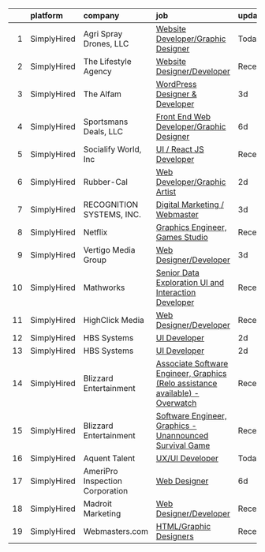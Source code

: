 

|    | platform    | company                         | job                                                                                                                                                                                         | update_time   | location            |
|---:|:------------|:--------------------------------|:--------------------------------------------------------------------------------------------------------------------------------------------------------------------------------------------|:--------------|:--------------------|
|  1 | SimplyHired | Agri Spray Drones, LLC          | [Website Developer/Graphic Designer](https://www.simplyhired.com/job/dHc3rpour1glzEyz9GMrDyu4hKt_lQmBHJ1qAjWxYl4hmrDL0H4ucQ?q=graphic+developer)                                            | Today         | Boonville, MO       |
|  2 | SimplyHired | The Lifestyle Agency            | [Website Designer/Developer](https://www.simplyhired.com/job/Oz9P_I4rc22rl6cY7cWdybm6tNkU9Dcdigq2iG4Ml4gfey0j2Prbsw?q=graphic+developer)                                                    | Recently      | Remote              |
|  3 | SimplyHired | The Alfam                       | [WordPress Designer & Developer](https://www.simplyhired.com/job/x18XXy9BYO-SvGtkvf8qnNvjru9EgOTGxI1SDkcs2EQVA45L8UskRw?q=graphic+developer)                                                | 3d            | Remote              |
|  4 | SimplyHired | Sportsmans Deals, LLC           | [Front End Web Developer/Graphic Designer](https://www.simplyhired.com/job/Yacw_f-axnWOppyzm9au65onD_CEEecrvXedaybyEaUC_4lvrPvtTw?q=graphic+developer)                                      | 6d            | Mechanicsburg, PA   |
|  5 | SimplyHired | Socialify World, Inc            | [UI / React JS Developer](https://www.simplyhired.com/job/nVOskS2t1xZHdo0tOWzXYRLJ7IGEpviq625bLsHeHCTCe1gDVA07UA?q=graphic+developer)                                                       | Recently      | San Francisco, CA   |
|  6 | SimplyHired | Rubber-Cal                      | [Web Developer/Graphic Artist](https://www.simplyhired.com/job/DGSOjYJaONkjCBUgsvKNSIq02gFZWwP5GR3hiW8HMPKHfQwRXrMgGA?q=graphic+developer)                                                  | 2d            | Fountain Valley, CA |
|  7 | SimplyHired | RECOGNITION SYSTEMS, INC.       | [Digital Marketing / Webmaster](https://www.simplyhired.com/job/BCaVM6HrOeIH3QSCIf7okvWEOKNb-k-cPRjlbeKkP90IARURhHJlPw?q=graphic+developer)                                                 | 3d            | Port Washington, NY |
|  8 | SimplyHired | Netflix                         | [Graphics Engineer, Games Studio](https://www.simplyhired.com/job/R99sop4w15-z4eNYOl5e1cwgJA1OrxTWdlftBWBNpw8hEG9Vmc1eyw?q=graphic+developer)                                               | Recently      | Los Angeles, CA     |
|  9 | SimplyHired | Vertigo Media Group             | [Web Designer/Developer](https://www.simplyhired.com/job/teZjim6k4bbVAmTXJYMEqubpOsHkB0nufAg1-X1pDqeihPOMoDwMMA?q=graphic+developer)                                                        | 3d            | Bohemia, NY         |
| 10 | SimplyHired | Mathworks                       | [Senior Data Exploration UI and Interaction Developer](https://www.simplyhired.com/job/e984OYoBXh0fW-5YYesrVHEtLs2jX-zt0EIobGoL769lxj1M8XzSMg?q=graphic+developer)                          | Recently      | Natick, MA          |
| 11 | SimplyHired | HighClick Media                 | [Web Designer/Developer](https://www.simplyhired.com/job/IPvxrNzVGVn3ioc3hI1JfMQdrmXulxXDEsfB8om2aFq_saSk4uyUEw?q=graphic+developer)                                                        | Recently      | Greenville, NC      |
| 12 | SimplyHired | HBS Systems                     | [UI Developer](https://www.simplyhired.com/job/zG35qKEEfJd7nZys0jtvLE7TeyNYlLxxZsidGloJaRwikOrWXodu1A?q=graphic+developer)                                                                  | 2d            | Remote              |
| 13 | SimplyHired | HBS Systems                     | [UI Developer](https://www.simplyhired.com/job/zG35qKEEfJd7nZys0jtvLE7TeyNYlLxxZsidGloJaRwikOrWXodu1A?q=graphic+developer)                                                                  | 2d            | Remote              |
| 14 | SimplyHired | Blizzard Entertainment          | [Associate Software Engineer, Graphics (Relo assistance available) - Overwatch](https://www.simplyhired.com/job/JwATJeNSdxmGexly0zyfP4dg5tLfk1izCoBk20ZQiSi490-cxSHmGQ?q=graphic+developer) | Recently      | Irvine, CA          |
| 15 | SimplyHired | Blizzard Entertainment          | [Software Engineer, Graphics - Unannounced Survival Game](https://www.simplyhired.com/job/NUK4mbBCRI5wIENh-DNnNuS2SQlef6skaQhhcWJ6Ry3dJh5-F1ZZSA?q=graphic+developer)                       | Recently      | Irvine, CA          |
| 16 | SimplyHired | Aquent Talent                   | [UX/UI Developer](https://www.simplyhired.com/job/BinEabXAsqrXoGw8OpazzWPevur3MRx2B-_1q04bM12HjnT35iU4oQ?q=graphic+developer)                                                               | Today         | Remote              |
| 17 | SimplyHired | AmeriPro Inspection Corporation | [Web Designer](https://www.simplyhired.com/job/IDW0OGwSAhB_FvbU88MargQ1XZYjBR0M4A_xyrtgAeC4gc8uUofsIQ?q=graphic+developer)                                                                  | 6d            | Jacksonville, FL    |
| 18 | SimplyHired | Madroit Marketing               | [Web Designer/Developer](https://www.simplyhired.com/job/2ECCZKv_yRidqYSoG3u4dtl6EIssDNlefGaCRzsDoIHb3JnxZOP6Lw?q=graphic+developer)                                                        | Recently      | Remote              |
| 19 | SimplyHired | Webmasters.com                  | [HTML/Graphic Designers](https://www.simplyhired.com/job/1S2ki1F2e97xk1bn0P3q05lu3BQ0Tpk7KwB7Zii_z8pQmxmAAOWD5g?q=graphic+developer)                                                        | Recently      | Tampa, FL           |